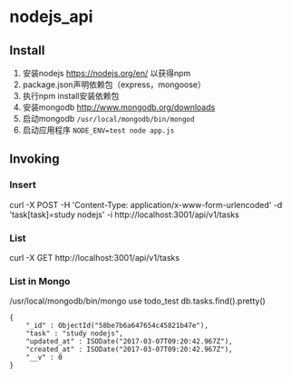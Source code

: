 # nodejs_api
## Install
1. 安装nodejs https://nodejs.org/en/ 以获得npm
2. package.json声明依赖包（express，mongoose）
3. 执行npm install安装依赖包
4. 安装mongodb http://www.mongodb.org/downloads
5. 启动mongodb `/usr/local/mongodb/bin/mongod`
6. 启动应用程序 `NODE_ENV=test node app.js`
## Invoking
### Insert
curl -X POST -H 'Content-Type: application/x-www-form-urlencoded' -d 'task[task]=study nodejs' -i http://localhost:3001/api/v1/tasks
### List
curl -X GET http://localhost:3001/api/v1/tasks
### List in Mongo
/usr/local/mongodb/bin/mongo
use todo_test
db.tasks.find().pretty()
```
{
	"_id" : ObjectId("58be7b6a647654c45821b47e"),
	"task" : "study nodejs",
	"updated_at" : ISODate("2017-03-07T09:20:42.967Z"),
	"created_at" : ISODate("2017-03-07T09:20:42.967Z"),
	"__v" : 0
}
```
